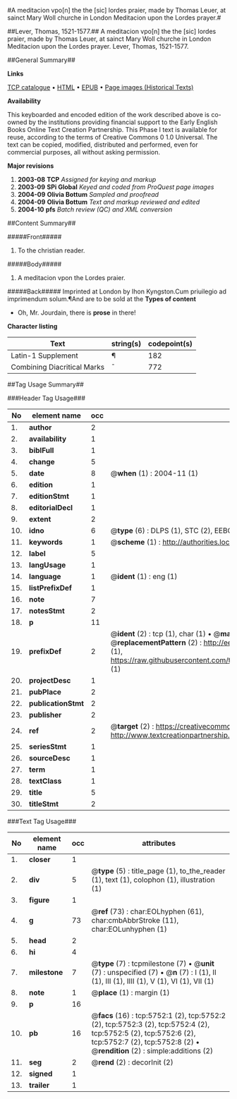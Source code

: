 #A meditacion vpo[n] the the [sic] lordes praier, made by Thomas Leuer, at sainct Mary Woll churche in London Meditacion upon the Lordes prayer.#

##Lever, Thomas, 1521-1577.##
A meditacion vpo[n] the the [sic] lordes praier, made by Thomas Leuer, at sainct Mary Woll churche in London
Meditacion upon the Lordes prayer.
Lever, Thomas, 1521-1577.

##General Summary##

**Links**

[TCP catalogue](http://www.ota.ox.ac.uk/tcp/)  • 
[HTML](http://tei.it.ox.ac.uk/tcp/Texts-HTML/free/A05/A05393.html)  • 
[EPUB](http://tei.it.ox.ac.uk/tcp/Texts-EPUB/free/A05/A05393.epub) • 
[Page images (Historical Texts)](https://data.historicaltexts.jisc.ac.uk/view?pubId=eebo-99841189e&pageId=eebo-99841189e-5752-1)

**Availability**

This keyboarded and encoded edition of the
	       work described above is co-owned by the institutions
	       providing financial support to the Early English Books
	       Online Text Creation Partnership. This Phase I text is
	       available for reuse, according to the terms of Creative
	       Commons 0 1.0 Universal. The text can be copied,
	       modified, distributed and performed, even for
	       commercial purposes, all without asking permission.

**Major revisions**

1. __2003-08__ __TCP__ *Assigned for keying and markup*
1. __2003-09__ __SPi Global__ *Keyed and coded from ProQuest page images*
1. __2004-09__ __Olivia Bottum__ *Sampled and proofread*
1. __2004-09__ __Olivia Bottum__ *Text and markup reviewed and edited*
1. __2004-10__ __pfs__ *Batch review (QC) and XML conversion*

##Content Summary##

#####Front#####

1. To the christian reader.

#####Body#####

1. A meditacion vpon the Lordes praier.

#####Back#####
Imprinted at London by Ihon Kyngston.Cum priuilegio ad imprimendum solum.¶And are to be sold at the 
**Types of content**

  * Oh, Mr. Jourdain, there is **prose** in there!

**Character listing**


|Text|string(s)|codepoint(s)|
|---|---|---|
|Latin-1 Supplement|¶|182|
|Combining             Diacritical Marks|̄|772|

##Tag Usage Summary##

###Header Tag Usage###

|No|element name|occ|attributes|
|---|---|---|---|
|1.|__author__|2||
|2.|__availability__|1||
|3.|__biblFull__|1||
|4.|__change__|5||
|5.|__date__|8| @__when__ (1) : 2004-11 (1)|
|6.|__edition__|1||
|7.|__editionStmt__|1||
|8.|__editorialDecl__|1||
|9.|__extent__|2||
|10.|__idno__|6| @__type__ (6) : DLPS (1), STC (2), EEBO-CITATION (1), PROQUEST (1), VID (1)|
|11.|__keywords__|1| @__scheme__ (1) : http://authorities.loc.gov/ (1)|
|12.|__label__|5||
|13.|__langUsage__|1||
|14.|__language__|1| @__ident__ (1) : eng (1)|
|15.|__listPrefixDef__|1||
|16.|__note__|7||
|17.|__notesStmt__|2||
|18.|__p__|11||
|19.|__prefixDef__|2| @__ident__ (2) : tcp (1), char (1)  •  @__matchPattern__ (2) : ([0-9\-]+):([0-9IVX]+) (1), (.+) (1)  •  @__replacementPattern__ (2) : http://eebo.chadwyck.com/downloadtiff?vid=$1&page=$2 (1), https://raw.githubusercontent.com/textcreationpartnership/Texts/master/tcpchars.xml#$1 (1)|
|20.|__projectDesc__|1||
|21.|__pubPlace__|2||
|22.|__publicationStmt__|2||
|23.|__publisher__|2||
|24.|__ref__|2| @__target__ (2) : https://creativecommons.org/publicdomain/zero/1.0/ (1), http://www.textcreationpartnership.org/docs/. (1)|
|25.|__seriesStmt__|1||
|26.|__sourceDesc__|1||
|27.|__term__|1||
|28.|__textClass__|1||
|29.|__title__|5||
|30.|__titleStmt__|2||


###Text Tag Usage###

|No|element name|occ|attributes|
|---|---|---|---|
|1.|__closer__|1||
|2.|__div__|5| @__type__ (5) : title_page (1), to_the_reader (1), text (1), colophon (1), illustration (1)|
|3.|__figure__|1||
|4.|__g__|73| @__ref__ (73) : char:EOLhyphen (61), char:cmbAbbrStroke (11), char:EOLunhyphen (1)|
|5.|__head__|2||
|6.|__hi__|4||
|7.|__milestone__|7| @__type__ (7) : tcpmilestone (7)  •  @__unit__ (7) : unspecified (7)  •  @__n__ (7) : I (1), II (1), III (1), IIII (1), V (1), VI (1), VII (1)|
|8.|__note__|1| @__place__ (1) : margin (1)|
|9.|__p__|16||
|10.|__pb__|16| @__facs__ (16) : tcp:5752:1 (2), tcp:5752:2 (2), tcp:5752:3 (2), tcp:5752:4 (2), tcp:5752:5 (2), tcp:5752:6 (2), tcp:5752:7 (2), tcp:5752:8 (2)  •  @__rendition__ (2) : simple:additions (2)|
|11.|__seg__|2| @__rend__ (2) : decorInit (2)|
|12.|__signed__|1||
|13.|__trailer__|1||
